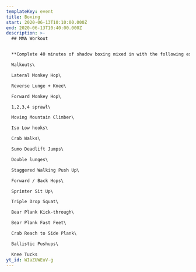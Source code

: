 ```yaml
---
templateKey: event
title: Boxing
start: 2020-06-13T10:10:00.000Z
end: 2020-06-13T10:40:00.000Z
description: >-
  ## MMA Workout


  **Complete 40 minutes of shadow boxing mixed in with the following exercises:**\

  Walkouts\

  Lateral Monkey Hop\

  Reverse Lunge + Knee\

  Forward Monkey Hop\

  1,2,3,4 sprawl\

  Moving Mountain Climber\

  Iso Low hooks\

  Crab Walks\

  Sumo Deadlift Jumps\

  Double lunges\

  Staggered Walking Push Up\

  Forward / Back Hops\

  Sprinter Sit Up\

  Triple Drop Squat\

  Bear Plank Kick-through\

  Bear Plank Fast Feet\

  Crab Reach to Side Plank\

  Ballistic Pushups\

  Knee Tucks
yt_id: WIaZUWEuV-g
---
```

